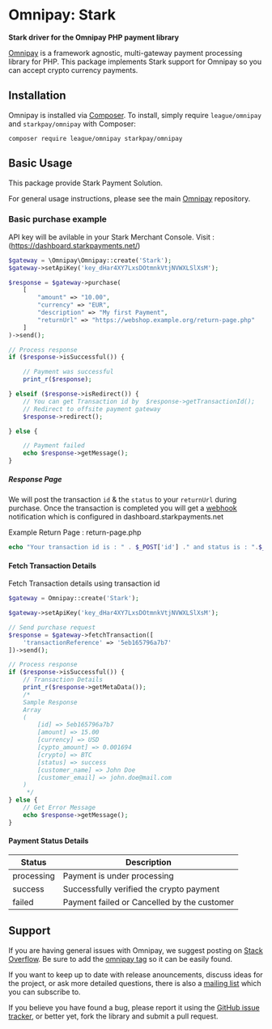 # Omnipay: Stark

**Stark driver for the Omnipay PHP payment library**

[Omnipay](https://github.com/thephpleague/omnipay) is a framework agnostic, multi-gateway payment
processing library for PHP. This package implements Stark support for Omnipay so you can accept crypto currency payments.

## Installation

Omnipay is installed via [Composer](http://getcomposer.org/). To install, simply require `league/omnipay` and `starkpay/omnipay` with Composer:

```
composer require league/omnipay starkpay/omnipay
```


## Basic Usage

This package provide Stark Payment Solution.

For general usage instructions, please see the main [Omnipay](https://github.com/thephpleague/omnipay)
repository.

### Basic purchase example

API key will be avilable in your Stark Merchant Console. Visit : (https://dashboard.starkpayments.net/)

```php
$gateway = \Omnipay\Omnipay::create('Stark');  
$gateway->setApiKey('key_dHar4XY7LxsDOtmnkVtjNVWXLSlXsM');

$response = $gateway->purchase(
    [
        "amount" => "10.00",
        "currency" => "EUR",
        "description" => "My first Payment",
        "returnUrl" => "https://webshop.example.org/return-page.php"
    ]
)->send();

// Process response
if ($response->isSuccessful()) {

    // Payment was successful
    print_r($response);

} elseif ($response->isRedirect()) {
    // You can get Transaction id by  $response->getTransactionId();
    // Redirect to offsite payment gateway
    $response->redirect();

} else {

    // Payment failed
    echo $response->getMessage();
}
```

##### Response Page

We will post the transaction `id` & the `status` to your `returnUrl` during purchase. Once the transaction is completed you will get a [webhook](https://en.wikipedia.org/wiki/Webhook) notification which is configured in dashboard.starkpayments.net

Example Return Page : return-page.php
```php
echo "Your transaction id is : " . $_POST['id'] ." and status is : ".$_POST['status'];
```


#### Fetch Transaction Details

Fetch Transaction details using transaction id

```php
$gateway = Omnipay::create('Stark');

$gateway->setApiKey('key_dHar4XY7LxsDOtmnkVtjNVWXLSlXsM');

// Send purchase request
$response = $gateway->fetchTransaction([
    'transactionReference' => '5eb165796a7b7'
])->send();

// Process response
if ($response->isSuccessful()) {
    // Transaction Details
    print_r($response->getMetaData());
    /*
    Sample Response
    Array
    (
        [id] => 5eb165796a7b7
        [amount] => 15.00
        [currency] => USD
        [cypto_amount] => 0.001694
        [crypto] => BTC
        [status] => success
        [customer_name] => John Doe
        [customer_email] => john.doe@mail.com
    )
     */
} else {
    // Get Error Message
    echo $response->getMessage();
}
```

#### Payment Status Details

Status | Description
--- | ---  
processing | Payment is under processing
success | Successfully verified the crypto payment
failed | Payment failed or Cancelled by the customer

## Support

If you are having general issues with Omnipay, we suggest posting on
[Stack Overflow](http://stackoverflow.com/). Be sure to add the
[omnipay tag](http://stackoverflow.com/questions/tagged/omnipay) so it can be easily found.

If you want to keep up to date with release anouncements, discuss ideas for the project,
or ask more detailed questions, there is also a [mailing list](https://groups.google.com/forum/#!forum/omnipay) which
you can subscribe to.

If you believe you have found a bug, please report it using the [GitHub issue tracker](https://github.com/starkpay/omnipay/issues),
or better yet, fork the library and submit a pull request.
